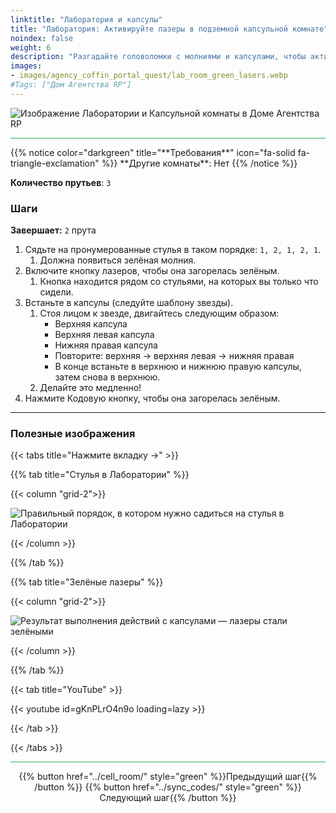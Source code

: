```yaml
---
linktitle: "Лаборатория и капсулы"
title: "Лаборатория: Активируйте лазеры в подземной капсульной комнате"
noindex: false
weight: 6
description: "Разгадайте головоломки с молниями и капсулами, чтобы активировать лазеры в Лаборатории. Продвигайтесь в квесте Агентства, раскрывая тайны подземного подземелья."
images:
- images/agency_coffin_portal_quest/lab_room_green_lasers.webp
#Tags: ["Дом Агентства RP"]
---
```


![Изображение Лаборатории и Капсульной комнаты в Доме Агентства RP](/images/agency_coffin_portal_quest/lab_room_w400px.webp)

<hr style="background-color: #28b44c" size=8>
{{% notice color="darkgreen" title="**Требования**" icon="fa-solid fa-triangle-exclamation" %}}
**Другие комнаты**: Нет
{{% /notice %}}

**Количество прутьев**: `3`

### **Шаги**  

**Завершает:** `2` прута  

1. Сядьте на пронумерованные стулья в таком порядке: `1, 2, 1, 2, 1`.  
   1. Должна появиться зелёная молния.  
2. Включите кнопку лазеров, чтобы она загорелась зелёным.  
   1. Кнопка находится рядом со стульями, на которых вы только что сидели.  
3. Встаньте в капсулы (следуйте шаблону звезды).  
   1. Стоя лицом к звезде, двигайтесь следующим образом:  
      - Верхняя капсула  
      - Верхняя левая капсула  
      - Нижняя правая капсула  
      - Повторите: верхняя → верхняя левая → нижняя правая  
      - В конце встаньте в верхнюю и нижнюю правую капсулы, затем снова в верхнюю.  
   2. Делайте это медленно!  
4. Нажмите Кодовую кнопку, чтобы она загорелась зелёным.

---

### **Полезные изображения**  

{{< tabs title="Нажмите вкладку ->" >}}

{{% tab title="Стулья в Лаборатории" %}}

{{< column "grid-2">}}

![Правильный порядок, в котором нужно садиться на стулья в Лаборатории](/images/agency_coffin_portal_quest/lab_room_chair_order.webp)

{{< /column >}}

{{% /tab %}}

{{% tab title="Зелёные лазеры" %}}

{{< column "grid-2">}}

![Результат выполнения действий с капсулами — лазеры стали зелёными](/images/agency_coffin_portal_quest/lab_room_green_lasers.webp)

{{< /column >}}

{{% /tab %}}

{{< tab title="YouTube" >}}

{{< youtube id=gKnPLrO4n9o loading=lazy >}}

{{< /tab >}}

{{< /tabs >}}

<hr style="background-color: #28b44c" size=8>

<div align="center">{{% button href="../cell_room/" style="green" %}}Предыдущий шаг{{% /button %}} {{% button href="../sync_codes/" style="green" %}}Следующий шаг{{% /button %}}</div>
